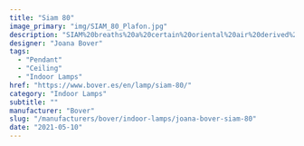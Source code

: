 ```yaml
---
title: "Siam 80"
image_primary: "img/SIAM_80_Plafon.jpg"
description: "SIAM%20breaths%20a%20certain%20oriental%20air%20derived%20from%20the%20inverted%20shade.%20It%20takes%20its%20essence%20from%20MEI%20and%20offers%20a%20soft%20cascading%20light.%20These%20luminaires%20can%20be%20grouped%20in%20varying%20compositions%2C%20superposing%20shades%20partially%20one%20over%20the%20other%2C%20and%20creating%20a%20perfect%20mural%20for%20any%20space.%0A%0A%0A%0A"
designer: "Joana Bover"
tags: 
  - "Pendant"
  - "Ceiling"
  - "Indoor Lamps"
href: "https://www.bover.es/en/lamp/siam-80/"
category: "Indoor Lamps"
subtitle: ""
manufacturer: "Bover"
slug: "/manufacturers/bover/indoor-lamps/joana-bover-siam-80"
date: "2021-05-10"
---
```


